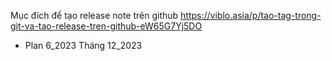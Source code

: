 Mục đích để tạo release note trên github
https://viblo.asia/p/tao-tag-trong-git-va-tao-release-tren-github-eW65G7Yj5DO

+ Plan 6_2023
Tháng 12_2023
